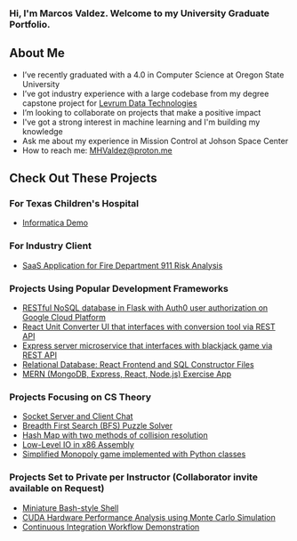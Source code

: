 ### Hi, I'm Marcos Valdez. Welcome to my University Graduate Portfolio.

## About Me

- I’ve recently graduated with a 4.0 in Computer Science at Oregon State University
- I’ve got industry experience with a large codebase from my degree capstone project for [Levrum Data Technologies](https://www.levrum.com)
- I’m looking to collaborate on projects that make a positive impact
- I've got a strong interest in machine learning and I'm building my knowledge
- Ask me about my experience in Mission Control at Johson Space Center
- How to reach me: [MHValdez@proton.me](MHValdez@proton.me)

## Check Out These Projects

### For Texas Children's Hospital
- [Informatica Demo](https://github.com/MHValdez/Informatica-Demo)

### For Industry Client
- [SaaS Application for Fire Department 911 Risk Analysis](https://github.com/MHValdez/911_Risk_Analysis)

### Projects Using Popular Development Frameworks
- [RESTful NoSQL database in Flask with Auth0 user authorization on Google Cloud Platform](https://github.com/MHValdez/CS493-a9-final-project)
- [React Unit Converter UI that interfaces with conversion tool via REST API](https://github.com/MHValdez/CS_361_Converter)
- [Express server microservice that interfaces with blackjack game via REST API](https://github.com/MHValdez/CS_361_Recommender)
- [Relational Database: React Frontend and SQL Constructor Files](https://github.com/MHValdez/CS340_Project_FrontEnd)
- [MERN (MongoDB, Express, React, Node.js) Exercise App](https://github.com/MHValdez/MERN_Exercise_App)

### Projects Focusing on CS Theory
- [Socket Server and Client Chat](https://github.com/MHValdez/Socket_Server_and_Client_Chat)
- [Breadth First Search (BFS) Puzzle Solver](https://github.com/MHValdez/BFS_Puzzle)
- [Hash Map with two methods of collision resolution](https://github.com/MHValdez/Hash_Map)
- [Low-Level IO in x86 Assembly](https://github.com/MHValdez/Low_Level_IO_in_Assembly)
- [Simplified Monopoly game implemented with Python classes](https://github.com/MHValdez/Monopoly)

### Projects Set to Private per Instructor (Collaborator invite available on Request)
- [Miniature Bash-style Shell](https://github.com/MHValdez/smallsh-portfolio)
- [CUDA Hardware Performance Analysis using Monte Carlo Simulation](https://github.com/MHValdez/CUDA-portfolio)
- [Continuous Integration Workflow Demonstration](https://github.com/MHValdez/Continuous_Integration_Workflow)
